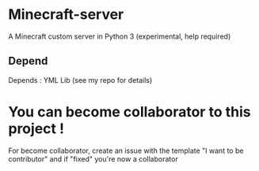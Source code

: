 # Minecraft-server
A Minecraft custom server in Python 3 (experimental, help required)
## Depend
Depends : 
YML Lib (see my repo for details)
# You can become collaborator to this project !
For become collaborator, create an issue with the template "I want to be contributor" and if "fixed" you're now a collaborator
